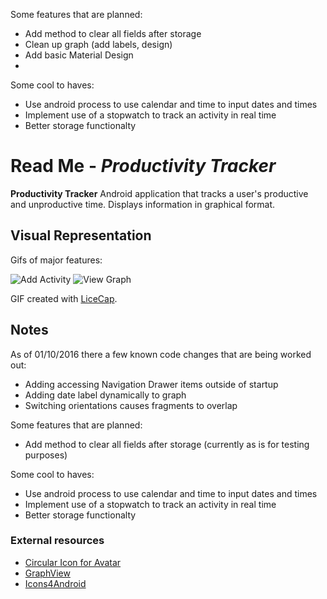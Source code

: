 
Some features that are planned:
* Add method to clear all fields after storage
* Clean up graph (add labels, design)
* Add basic Material Design
* 
Some cool to haves:
* Use android process to use calendar and time to input dates and times
* Implement use of a stopwatch to track an activity in real time
* Better storage functionalty 

# Read Me - *Productivity Tracker*

**Productivity Tracker** Android application that tracks a user's productive and unproductive time. Displays information in graphical format.


## Visual Representation 

Gifs of major features:

<img src='http://i.imgur.com/SXtcG3b.gif' title='Add Activity' width='' alt='Add Activity' />
<img src='http://i.imgur.com/0IDqQtQ.gif' title='View Graph' width='' alt='View Graph' />

GIF created with [LiceCap](http://www.cockos.com/licecap/).

## Notes ##

As of 01/10/2016 there a few known code changes that are being worked out:
* Adding accessing Navigation Drawer items outside of startup
* Adding date label dynamically to graph 
* Switching orientations causes fragments to overlap 

Some features that are planned:
* Add method to clear all fields after storage (currently as is for testing purposes)

Some cool to haves:
* Use android process to use calendar and time to input dates and times
* Implement use of a stopwatch to track an activity in real time
* Better storage functionalty 


### External resources ###

* [ Circular Icon for Avatar ](https://github.com/hdodenhof/CircleImageView)
* [ GraphView ](http://www.android-graphview.org/)
* [ Icons4Android ](http://icons4android.com/)